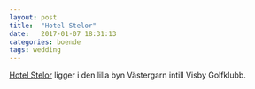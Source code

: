 ```yaml
---
layout: post
title:  "Hotel Stelor"
date:   2017-01-07 18:31:13
categories: boende
tags: wedding
---
```

[Hotel Stelor](http://www.stelor.se) ligger i den lilla byn Västergarn intill Visby Golfklubb.